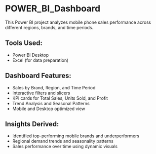 # POWER_BI_Dashboard

This Power BI project analyzes mobile phone sales performance across different regions, brands, and time periods.

## Tools Used:
- Power BI Desktop
- Excel (for data preparation)

## Dashboard Features:
- Sales by Brand, Region, and Time Period
- Interactive filters and slicers
- KPI cards for Total Sales, Units Sold, and Profit
- Trend Analysis and Seasonal Patterns
- Mobile and Desktop optimized view

## Insights Derived:
- Identified top-performing mobile brands and underperformers
- Regional demand trends and seasonality patterns
- Sales performance over time using dynamic visuals
